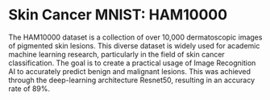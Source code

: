 # Skin Cancer MNIST: HAM10000
The HAM10000 dataset is a collection of over 10,000 dermatoscopic images of pigmented skin lesions. This diverse dataset is widely used for academic machine learning research, particularly in the field of skin cancer classification. The goal is to create a practical usage of Image Recognition AI to accurately predict benign and malignant lesions. This was achieved through the deep-learning architecture Resnet50, resulting in an accuracy rate of 89%.
